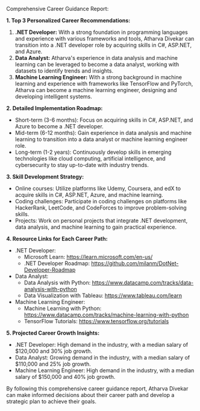 Comprehensive Career Guidance Report:

**1. Top 3 Personalized Career Recommendations:**

1. **.NET Developer:** With a strong foundation in programming languages and experience with various frameworks and tools, Atharva Divekar can transition into a .NET developer role by acquiring skills in C#, ASP.NET, and Azure.
2. **Data Analyst:** Atharva's experience in data analysis and machine learning can be leveraged to become a data analyst, working with datasets to identify trends and insights.
3. **Machine Learning Engineer:** With a strong background in machine learning and experience with frameworks like TensorFlow and PyTorch, Atharva can become a machine learning engineer, designing and developing intelligent systems.

**2. Detailed Implementation Roadmap:**

* Short-term (3-6 months): Focus on acquiring skills in C#, ASP.NET, and Azure to become a .NET developer.
* Mid-term (6-12 months): Gain experience in data analysis and machine learning to transition into a data analyst or machine learning engineer role.
* Long-term (1-2 years): Continuously develop skills in emerging technologies like cloud computing, artificial intelligence, and cybersecurity to stay up-to-date with industry trends.

**3. Skill Development Strategy:**

* Online courses: Utilize platforms like Udemy, Coursera, and edX to acquire skills in C#, ASP.NET, Azure, and machine learning.
* Coding challenges: Participate in coding challenges on platforms like HackerRank, LeetCode, and CodeForces to improve problem-solving skills.
* Projects: Work on personal projects that integrate .NET development, data analysis, and machine learning to gain practical experience.

**4. Resource Links for Each Career Path:**

* .NET Developer:
	+ Microsoft Learn: https://learn.microsoft.com/en-us/
	+ .NET Developer Roadmap: https://github.com/milanm/DotNet-Developer-Roadmap
* Data Analyst:
	+ Data Analysis with Python: https://www.datacamp.com/tracks/data-analysis-with-python
	+ Data Visualization with Tableau: https://www.tableau.com/learn
* Machine Learning Engineer:
	+ Machine Learning with Python: https://www.datacamp.com/tracks/machine-learning-with-python
	+ TensorFlow Tutorials: https://www.tensorflow.org/tutorials

**5. Projected Career Growth Insights:**

* .NET Developer: High demand in the industry, with a median salary of $120,000 and 30% job growth.
* Data Analyst: Growing demand in the industry, with a median salary of $110,000 and 25% job growth.
* Machine Learning Engineer: High demand in the industry, with a median salary of $150,000 and 40% job growth.

By following this comprehensive career guidance report, Atharva Divekar can make informed decisions about their career path and develop a strategic plan to achieve their goals.